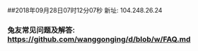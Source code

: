 ##2018年09月28日07时12分07秒 新址: 104.248.26.24
### 兔友常见问题及解答: https://github.com/wanggonging/d/blob/w/FAQ.md
